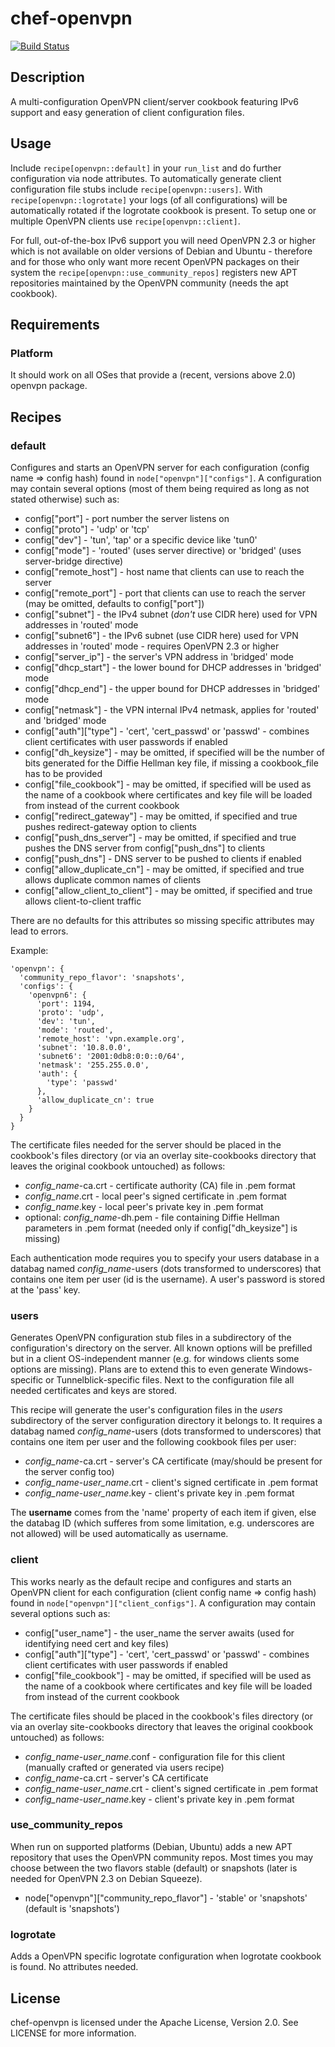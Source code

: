 # chef-openvpn

[![Build Status](https://travis-ci.org/cmur2/chef-openvpn.png)](https://travis-ci.org/cmur2/chef-openvpn)

## Description

A multi-configuration OpenVPN client/server cookbook featuring IPv6 support and easy generation of client configuration files.

## Usage

Include `recipe[openvpn::default]` in your `run_list` and do further configuration via node attributes. To automatically generate client configuration file stubs include `recipe[openvpn::users]`. With `recipe[openvpn::logrotate]` your logs (of all configurations) will be automatically rotated if the logrotate cookbook is present. To setup one or multiple OpenVPN clients use `recipe[openvpn::client]`.

For full, out-of-the-box IPv6 support you will need OpenVPN 2.3 or higher which is not available on older versions of Debian and Ubuntu - therefore and for those who only want more recent OpenVPN packages on their system the `recipe[openvpn::use_community_repos]` registers new APT repositories maintained by the OpenVPN community (needs the apt cookbook).

## Requirements

### Platform

It should work on all OSes that provide a (recent, versions above 2.0) openvpn package.

## Recipes

### default

Configures and starts an OpenVPN server for each configuration (config name => config hash) found in `node["openvpn"]["configs"]`. A configuration may contain several options (most of them being required as long as not stated otherwise) such as:

* config["port"] - port number the server listens on
* config["proto"] - 'udp' or 'tcp'
* config["dev"] - 'tun', 'tap' or a specific device like 'tun0'
* config["mode"] - 'routed' (uses server directive) or 'bridged' (uses server-bridge directive)
* config["remote_host"] - host name that clients can use to reach the server
* config["remote_port"] - port that clients can use to reach the server (may be omitted, defaults to config["port"])
* config["subnet"] - the IPv4 subnet (*don't* use CIDR here) used for VPN addresses in 'routed' mode
* config["subnet6"] - the IPv6 subnet (use CIDR here) used for VPN addresses in 'routed' mode - requires OpenVPN 2.3 or higher
* config["server_ip"] - the server's VPN address in 'bridged' mode
* config["dhcp_start"] - the lower bound for DHCP addresses in 'bridged' mode
* config["dhcp_end"] - the upper bound for DHCP addresses in 'bridged' mode
* config["netmask"] - the VPN internal IPv4 netmask, applies for 'routed' and 'bridged' mode
* config["auth"]["type"] - 'cert', 'cert_passwd' or 'passwd' - combines client certificates with user passwords if enabled
* config["dh_keysize"] - may be omitted, if specified will be the number of bits generated for the Diffie Hellman key file, if missing a cookbook_file has to be provided
* config["file_cookbook"] - may be omitted, if specified will be used as the name of a cookbook where certificates and key file will be loaded from instead of the current cookbook
* config["redirect_gateway"] - may be omitted, if specified and true pushes redirect-gateway option to clients
* config["push_dns_server"] - may be omitted, if specified and true pushes the DNS server from config["push_dns"] to clients
* config["push_dns"] - DNS server to be pushed to clients if enabled
* config["allow_duplicate_cn"] - may be omitted, if specified and true allows duplicate common names of clients
* config["allow_client_to_client"] - may be omitted, if specified and true allows client-to-client traffic

There are no defaults for this attributes so missing specific attributes may lead to errors.

Example:

    'openvpn': {
      'community_repo_flavor': 'snapshots',
      'configs': {
        'openvpn6': {
          'port': 1194,
          'proto': 'udp',
          'dev': 'tun',
          'mode': 'routed',
          'remote_host': 'vpn.example.org',
          'subnet': '10.8.0.0',
          'subnet6': '2001:0db8:0:0::0/64',
          'netmask': '255.255.0.0',
          'auth': {
            'type': 'passwd'
          },
          'allow_duplicate_cn': true
        }
      }
    }

The certificate files needed for the server should be placed in the cookbook's files directory (or via an overlay site-cookbooks directory that leaves the original cookbook untouched) as follows:

* *config_name*-ca.crt - certificate authority (CA) file in .pem format
* *config_name*.crt - local peer's signed certificate in .pem format
* *config_name*.key - local  peer's private key in .pem format
* optional: *config_name*-dh.pem - file containing Diffie Hellman parameters in .pem format (needed only if config["dh_keysize"] is missing)

Each authentication mode requires you to specify your users database in a databag named *config_name*-users (dots transformed to underscores) that contains one item per user (id is the username). A user's password is stored at the 'pass' key.

### users

Generates OpenVPN configuration stub files in a subdirectory of the configuration's directory on the server. All known options will be prefilled but in a client OS-independent manner (e.g. for windows clients some options are missing). Plans are to extend this to even generate Windows-specific or Tunnelblick-specific files.
Next to the configuration file all needed certificates and keys are stored.

This recipe will generate the user's configuration files in the *users* subdirectory of the server configuration directory it belongs to.
It requires a databag named *config_name*-users (dots transformed to underscores) that contains one item per user and the following cookbook files per user:

* *config_name*-ca.crt - server's CA certificate (may/should be present for the server config too)
* *config_name*-*user_name*.crt - client's signed certificate in .pem format
* *config_name*-*user_name*.key - client's private key in .pem format

The **username** comes from the 'name' property of each item if given, else the databag ID (which sufferes from some limitation, e.g. underscores are not allowed) will be used automatically as username.

### client

This works nearly as the default recipe and configures and starts an OpenVPN client for each configuration (client config name => config hash) found in `node["openvpn"]["client_configs"]`. A configuration may contain several options such as:

* config["user_name"] - the user_name the server awaits (used for identifying need cert and key files)
* config["auth"]["type"] - 'cert', 'cert_passwd' or 'passwd' - combines client certificates with user passwords if enabled
* config["file_cookbook"] - may be omitted, if specified will be used as the name of a cookbook where certificates and key file will be loaded from instead of the current cookbook

The certificate files should be placed in the cookbook's files directory (or via an overlay site-cookbooks directory that leaves the original cookbook untouched) as follows:

* *config_name*-*user_name*.conf - configuration file for this client (manually crafted or generated via users recipe)
* *config_name*-ca.crt - server's CA certificate
* *config_name*-*user_name*.crt - client's signed certificate in .pem format
* *config_name*-*user_name*.key - client's private key in .pem format

### use_community_repos

When run on supported platforms (Debian, Ubuntu) adds a new APT repository that uses the OpenVPN community repos. Most times you may choose between the two flavors stable (default) or snapshots (later is needed for OpenVPN 2.3 on Debian Squeeze).

* node["openvpn"]["community_repo_flavor"] - 'stable' or 'snapshots' (default is 'snapshots')

### logrotate

Adds a OpenVPN specific logrotate configuration when logrotate cookbook is found. No attributes needed.

## License

chef-openvpn is licensed under the Apache License, Version 2.0. See LICENSE for more information.
